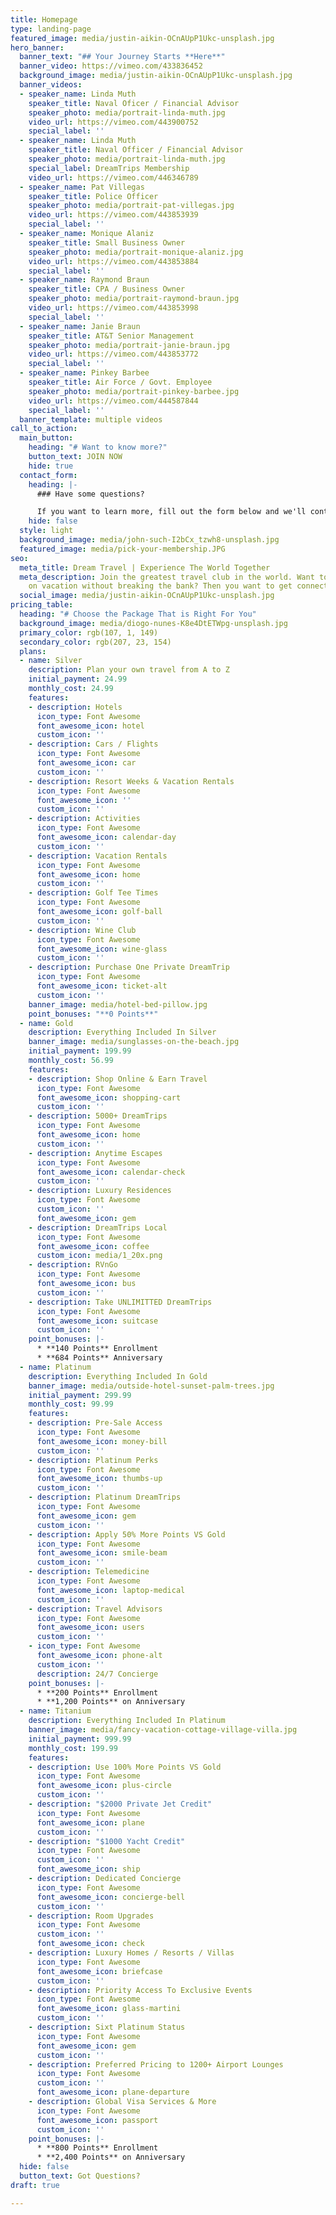 ```yaml
---
title: Homepage
type: landing-page
featured_image: media/justin-aikin-OCnAUpP1Ukc-unsplash.jpg
hero_banner:
  banner_text: "## Your Journey Starts **Here**"
  banner_video: https://vimeo.com/433836452
  background_image: media/justin-aikin-OCnAUpP1Ukc-unsplash.jpg
  banner_videos:
  - speaker_name: Linda Muth
    speaker_title: Naval Oficer / Financial Advisor
    speaker_photo: media/portrait-linda-muth.jpg
    video_url: https://vimeo.com/443900752
    special_label: ''
  - speaker_name: Linda Muth
    speaker_title: Naval Officer / Financial Advisor
    speaker_photo: media/portrait-linda-muth.jpg
    special_label: DreamTrips Membership
    video_url: https://vimeo.com/446346789
  - speaker_name: Pat Villegas
    speaker_title: Police Officer
    speaker_photo: media/portrait-pat-villegas.jpg
    video_url: https://vimeo.com/443853939
    special_label: ''
  - speaker_name: Monique Alaniz
    speaker_title: Small Business Owner
    speaker_photo: media/portrait-monique-alaniz.jpg
    video_url: https://vimeo.com/443853884
    special_label: ''
  - speaker_name: Raymond Braun
    speaker_title: CPA / Business Owner
    speaker_photo: media/portrait-raymond-braun.jpg
    video_url: https://vimeo.com/443853998
    special_label: ''
  - speaker_name: Janie Braun
    speaker_title: AT&T Senior Management
    speaker_photo: media/portrait-janie-braun.jpg
    video_url: https://vimeo.com/443853772
    special_label: ''
  - speaker_name: Pinkey Barbee
    speaker_title: Air Force / Govt. Employee
    speaker_photo: media/portrait-pinkey-barbee.jpg
    video_url: https://vimeo.com/444587844
    special_label: ''
  banner_template: multiple videos
call_to_action:
  main_button:
    heading: "# Want to know more?"
    button_text: JOIN NOW
    hide: true
  contact_form:
    heading: |-
      ### Have some questions?

      If you want to learn more, fill out the form below and we'll contact you!!!  **EVEN BETTER**, just reach out to the person who got you on this webinar!!  They can answer ALL YOUR QUESTIONS!!
    hide: false
  style: light
  background_image: media/john-such-I2bCx_tzwh8-unsplash.jpg
  featured_image: media/pick-your-membership.JPG
seo:
  meta_title: Dream Travel | Experience The World Together
  meta_description: Join the greatest travel club in the world. Want to be able to
    on vacation without breaking the bank? Then you want to get connected with us.
  social_image: media/justin-aikin-OCnAUpP1Ukc-unsplash.jpg
pricing_table:
  heading: "# Choose the Package That is Right For You"
  background_image: media/diogo-nunes-K8e4DtETWpg-unsplash.jpg
  primary_color: rgb(107, 1, 149)
  secondary_color: rgb(207, 23, 154)
  plans:
  - name: Silver
    description: Plan your own travel from A to Z
    initial_payment: 24.99
    monthly_cost: 24.99
    features:
    - description: Hotels
      icon_type: Font Awesome
      font_awesome_icon: hotel
      custom_icon: ''
    - description: Cars / Flights
      icon_type: Font Awesome
      font_awesome_icon: car
      custom_icon: ''
    - description: Resort Weeks & Vacation Rentals
      icon_type: Font Awesome
      font_awesome_icon: ''
      custom_icon: ''
    - description: Activities
      icon_type: Font Awesome
      font_awesome_icon: calendar-day
      custom_icon: ''
    - description: Vacation Rentals
      icon_type: Font Awesome
      font_awesome_icon: home
      custom_icon: ''
    - description: Golf Tee Times
      icon_type: Font Awesome
      font_awesome_icon: golf-ball
      custom_icon: ''
    - description: Wine Club
      icon_type: Font Awesome
      font_awesome_icon: wine-glass
      custom_icon: ''
    - description: Purchase One Private DreamTrip
      icon_type: Font Awesome
      font_awesome_icon: ticket-alt
      custom_icon: ''
    banner_image: media/hotel-bed-pillow.jpg
    point_bonuses: "**0 Points**"
  - name: Gold
    description: Everything Included In Silver
    banner_image: media/sunglasses-on-the-beach.jpg
    initial_payment: 199.99
    monthly_cost: 56.99
    features:
    - description: Shop Online & Earn Travel
      icon_type: Font Awesome
      font_awesome_icon: shopping-cart
      custom_icon: ''
    - description: 5000+ DreamTrips
      icon_type: Font Awesome
      font_awesome_icon: home
      custom_icon: ''
    - description: Anytime Escapes
      icon_type: Font Awesome
      font_awesome_icon: calendar-check
      custom_icon: ''
    - description: Luxury Residences
      icon_type: Font Awesome
      custom_icon: ''
      font_awesome_icon: gem
    - description: DreamTrips Local
      icon_type: Font Awesome
      font_awesome_icon: coffee
      custom_icon: media/1_20x.png
    - description: RVnGo
      icon_type: Font Awesome
      font_awesome_icon: bus
      custom_icon: ''
    - description: Take UNLIMITTED DreamTrips
      icon_type: Font Awesome
      font_awesome_icon: suitcase
      custom_icon: ''
    point_bonuses: |-
      * **140 Points** Enrollment
      * **684 Points** Anniversary
  - name: Platinum
    description: Everything Included In Gold
    banner_image: media/outside-hotel-sunset-palm-trees.jpg
    initial_payment: 299.99
    monthly_cost: 99.99
    features:
    - description: Pre-Sale Access
      icon_type: Font Awesome
      font_awesome_icon: money-bill
      custom_icon: ''
    - description: Platinum Perks
      icon_type: Font Awesome
      font_awesome_icon: thumbs-up
      custom_icon: ''
    - description: Platinum DreamTrips
      icon_type: Font Awesome
      font_awesome_icon: gem
      custom_icon: ''
    - description: Apply 50% More Points VS Gold
      icon_type: Font Awesome
      font_awesome_icon: smile-beam
      custom_icon: ''
    - description: Telemedicine
      icon_type: Font Awesome
      font_awesome_icon: laptop-medical
      custom_icon: ''
    - description: Travel Advisors
      icon_type: Font Awesome
      font_awesome_icon: users
      custom_icon: ''
    - icon_type: Font Awesome
      font_awesome_icon: phone-alt
      custom_icon: ''
      description: 24/7 Concierge
    point_bonuses: |-
      * **200 Points** Enrollment
      * **1,200 Points** on Anniversary
  - name: Titanium
    description: Everything Included In Platinum
    banner_image: media/fancy-vacation-cottage-village-villa.jpg
    initial_payment: 999.99
    monthly_cost: 199.99
    features:
    - description: Use 100% More Points VS Gold
      icon_type: Font Awesome
      font_awesome_icon: plus-circle
      custom_icon: ''
    - description: "$2000 Private Jet Credit"
      icon_type: Font Awesome
      font_awesome_icon: plane
      custom_icon: ''
    - description: "$1000 Yacht Credit"
      icon_type: Font Awesome
      custom_icon: ''
      font_awesome_icon: ship
    - description: Dedicated Concierge
      icon_type: Font Awesome
      font_awesome_icon: concierge-bell
      custom_icon: ''
    - description: Room Upgrades
      icon_type: Font Awesome
      custom_icon: ''
      font_awesome_icon: check
    - description: Luxury Homes / Resorts / Villas
      icon_type: Font Awesome
      font_awesome_icon: briefcase
      custom_icon: ''
    - description: Priority Access To Exclusive Events
      icon_type: Font Awesome
      font_awesome_icon: glass-martini
      custom_icon: ''
    - description: Sixt Platinum Status
      icon_type: Font Awesome
      font_awesome_icon: gem
      custom_icon: ''
    - description: Preferred Pricing to 1200+ Airport Lounges
      icon_type: Font Awesome
      custom_icon: ''
      font_awesome_icon: plane-departure
    - description: Global Visa Services & More
      icon_type: Font Awesome
      font_awesome_icon: passport
      custom_icon: ''
    point_bonuses: |-
      * **800 Points** Enrollment
      * **2,400 Points** on Anniversary
  hide: false
  button_text: Got Questions?
draft: true

---
```

